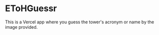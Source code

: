 # EToHGuessr
This is a Vercel app where you guess the tower's acronym or name by the image provided.